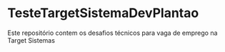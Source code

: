 # TesteTargetSistemaDevPlantao
Este repositório contem os desafios técnicos para vaga de emprego na Target Sistemas
